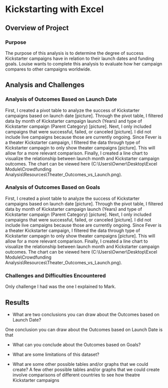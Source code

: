 # Kickstarting with Excel

## Overview of Project


### Purpose

The purpose of this analysis is to determine the degree of success Kickstarter campaigns have in relation to their launch dates and funding goals. Louise wants to complete this analysis to evaluate how her campaign compares to other campaigns worldwide.

## Analysis and Challenges

### Analysis of Outcomes Based on Launch Date

First, I created a pivot table to analyze the success of Kickstarter campaigns based on launch date [picture]. Through the pivot table, I filtered data by month of Kickstarter campaign launch (Years) and type of Kickstarter campaign (Parent Category) [picture]. Next, I only included campaigns that were successful, failed, or canceled [picture]. I did not include live campaigns because those are currently ongoing. Since Fever is a theater Kickstarter campaign, I filtered the data through type of Kickstarter campagin to only show theater campaigns [picture]. This will allow for a more relevant comparison. Finally, I created a line chart to  visualize the relationship between launch month and Kickstarter campaign outcomes. The chart can be viewed here (C:\Users\Owner\Desktop\Excel Module\Crowdfunding Analysis\Resources\Theater_Outcomes_vs_Launch.png).

### Analysis of Outcomes Based on Goals

First, I created a pivot table to analyze the success of Kickstarter campaigns based on launch date [picture]. Through the pivot table, I filtered data by month of Kickstarter campaign launch (Years) and type of Kickstarter campaign (Parent Category) [picture]. Next, I only included campaigns that were successful, failed, or canceled [picture]. I did not include live campaigns because those are currently ongoing. Since Fever is a theater Kickstarter campaign, I filtered the data through type of Kickstarter campagin to only show theater campaigns [picture]. This will allow for a more relevant comparison. Finally, I created a line chart to  visualize the relationship between launch month and Kickstarter campaign outcomes. The chart can be viewed here (C:\Users\Owner\Desktop\Excel Module\Crowdfunding Analysis\Resources\Theater_Outcomes_vs_Launch.png).

### Challenges and Difficulties Encountered

Only challenge I had was the one I explained to Mark.

## Results

- What are two conclusions you can draw about the Outcomes based on Launch Date?

One conclusion you can draw about the Outcomes based on Launch Date is that 

- What can you conclude about the Outcomes based on Goals?

- What are some limitations of this dataset?

- What are some other possible tables and/or graphs that we could create?
A few other possible tables and/or graphs that we could create involve comparisons of different countries to see how theatre Kickstarter campaigns 
